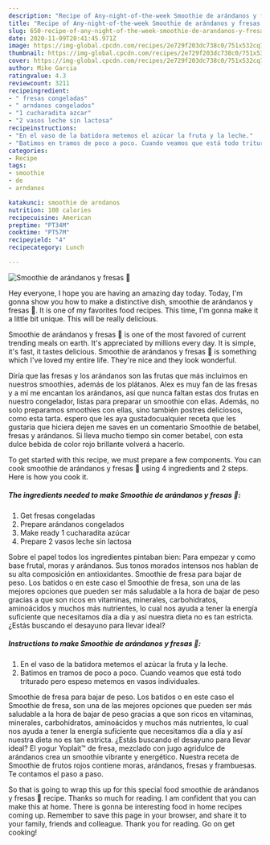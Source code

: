 ```yaml
---
description: "Recipe of Any-night-of-the-week Smoothie de arándanos y fresas 🍓"
title: "Recipe of Any-night-of-the-week Smoothie de arándanos y fresas 🍓"
slug: 650-recipe-of-any-night-of-the-week-smoothie-de-arandanos-y-fresas
date: 2020-11-09T20:41:45.971Z
image: https://img-global.cpcdn.com/recipes/2e729f203dc738c0/751x532cq70/smoothie-de-arandanos-y-fresas-🍓-foto-principal.jpg
thumbnail: https://img-global.cpcdn.com/recipes/2e729f203dc738c0/751x532cq70/smoothie-de-arandanos-y-fresas-🍓-foto-principal.jpg
cover: https://img-global.cpcdn.com/recipes/2e729f203dc738c0/751x532cq70/smoothie-de-arandanos-y-fresas-🍓-foto-principal.jpg
author: Mike Garcia
ratingvalue: 4.3
reviewcount: 3211
recipeingredient:
- " fresas congeladas"
- " arndanos congelados"
- "1 cucharadita azcar"
- "2 vasos leche sin lactosa"
recipeinstructions:
- "En el vaso de la batidora metemos el azúcar la fruta y la leche."
- "Batimos en tramos de poco a poco. Cuando veamos que está todo triturado pero espeso metemos en vasos individuales."
categories:
- Recipe
tags:
- smoothie
- de
- arndanos

katakunci: smoothie de arndanos 
nutrition: 108 calories
recipecuisine: American
preptime: "PT34M"
cooktime: "PT57M"
recipeyield: "4"
recipecategory: Lunch

---
```



![Smoothie de arándanos y fresas 🍓](https://img-global.cpcdn.com/recipes/2e729f203dc738c0/751x532cq70/smoothie-de-arandanos-y-fresas-🍓-foto-principal.jpg)

Hey everyone, I hope you are having an amazing day today. Today, I'm gonna show you how to make a distinctive dish, smoothie de arándanos y fresas 🍓. It is one of my favorites food recipes. This time, I'm gonna make it a little bit unique. This will be really delicious.

Smoothie de arándanos y fresas 🍓 is one of the most favored of current trending meals on earth. It's appreciated by millions every day. It is simple, it's fast, it tastes delicious. Smoothie de arándanos y fresas 🍓 is something which I've loved my entire life. They're nice and they look wonderful.

Diría que las fresas y los arándanos son las frutas que más incluimos en nuestros smoothies, además de los plátanos. Alex es muy fan de las fresas y a mí me encantan los arándanos, así que nunca faltan estas dos frutas en nuestro congelador, listas para preparar un smoothie con ellas. Además, no solo preparamos smoothies con ellas, sino también postres deliciosos, como esta tarta. espero que les aya gustadocualquier receta que les gustaria que hiciera dejen me saves en un comentario Smoothie de betabel, fresas y arándanos. Si lleva mucho tiempo sin comer betabel, con esta dulce bebida de color rojo brillante volverá a hacerlo.


To get started with this recipe, we must prepare a few components. You can cook smoothie de arándanos y fresas 🍓 using 4 ingredients and 2 steps. Here is how you cook it.

<!--inarticleads1-->

##### The ingredients needed to make Smoothie de arándanos y fresas 🍓:

1. Get  fresas congeladas
1. Prepare  arándanos congelados
1. Make ready 1 cucharadita azúcar
1. Prepare 2 vasos leche sin lactosa


Sobre el papel todos los ingredientes pintaban bien: Para empezar y como base frutal, moras y arándanos. Sus tonos morados intensos nos hablan de su alta composición en antioxidantes. Smoothie de fresa para bajar de peso. Los batidos o en este caso el Smoothie de fresa, son una de las mejores opciones que pueden ser más saludable a la hora de bajar de peso gracias a que son ricos en vitaminas, minerales, carbohidratos, aminoácidos y muchos más nutrientes, lo cual nos ayuda a tener la energía suficiente que necesitamos día a día y así nuestra dieta no es tan estricta. ¿Estás buscando el desayuno para llevar ideal? 

<!--inarticleads2-->

##### Instructions to make Smoothie de arándanos y fresas 🍓:

1. En el vaso de la batidora metemos el azúcar la fruta y la leche.
1. Batimos en tramos de poco a poco. Cuando veamos que está todo triturado pero espeso metemos en vasos individuales.


Smoothie de fresa para bajar de peso. Los batidos o en este caso el Smoothie de fresa, son una de las mejores opciones que pueden ser más saludable a la hora de bajar de peso gracias a que son ricos en vitaminas, minerales, carbohidratos, aminoácidos y muchos más nutrientes, lo cual nos ayuda a tener la energía suficiente que necesitamos día a día y así nuestra dieta no es tan estricta. ¿Estás buscando el desayuno para llevar ideal? El yogur Yoplait™ de fresa, mezclado con jugo agridulce de arándanos crea un smoothie vibrante y energético. Nuestra receta de Smoothie de frutos rojos contiene moras, arándanos, fresas y frambuesas. Te contamos el paso a paso. 

So that is going to wrap this up for this special food smoothie de arándanos y fresas 🍓 recipe. Thanks so much for reading. I am confident that you can make this at home. There is gonna be interesting food in home recipes coming up. Remember to save this page in your browser, and share it to your family, friends and colleague. Thank you for reading. Go on get cooking!
